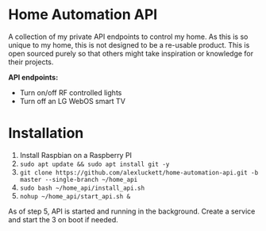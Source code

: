 # Home Automation API

A collection of my private API endpoints to control my home. As this is so unique to my home, this is not designed to 
be a re-usable product. This is open sourced purely so that others might take inspiration or knowledge for their projects.

**API endpoints:**
- Turn on/off RF controlled lights
- Turn off an LG WebOS smart TV

# Installation
1) Install Raspbian on a Raspberry PI
2) `sudo apt update && sudo apt install git -y`
2) `git clone https://github.com/alexluckett/home-automation-api.git -b master --single-branch ~/home_api`
2) `sudo bash ~/home_api/install_api.sh`
3) `nohup ~/home_api/start_api.sh &`

As of step 5, API is started and running in the background. Create a service and start the 3 on boot if needed.